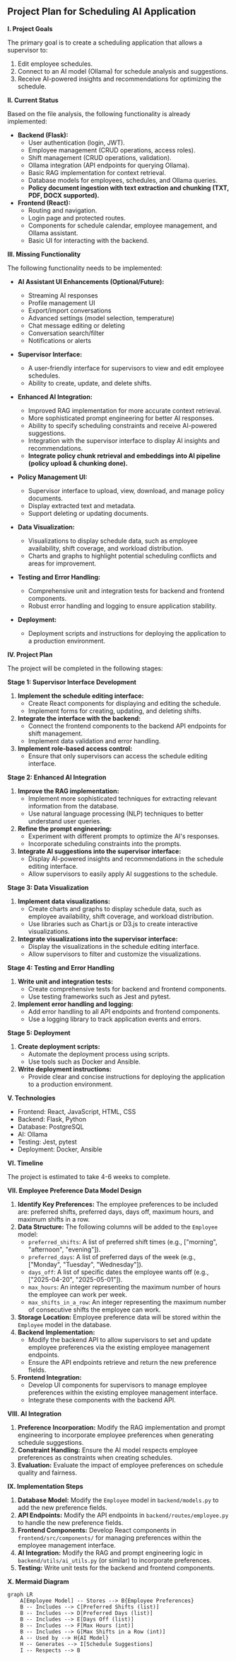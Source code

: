 ## Project Plan for Scheduling AI Application

**I. Project Goals**

The primary goal is to create a scheduling application that allows a supervisor to:

1.  Edit employee schedules.
2.  Connect to an AI model (Ollama) for schedule analysis and suggestions.
3.  Receive AI-powered insights and recommendations for optimizing the schedule.

**II. Current Status**

Based on the file analysis, the following functionality is already implemented:

*   **Backend (Flask):**
    *   User authentication (login, JWT).
    *   Employee management (CRUD operations, access roles).
    *   Shift management (CRUD operations, validation).
    *   Ollama integration (API endpoints for querying Ollama).
    *   Basic RAG implementation for context retrieval.
    *   Database models for employees, schedules, and Ollama queries.
    *   **Policy document ingestion with text extraction and chunking (TXT, PDF, DOCX supported).**
*   **Frontend (React):**
    *   Routing and navigation.
    *   Login page and protected routes.
    *   Components for schedule calendar, employee management, and Ollama assistant.
    *   Basic UI for interacting with the backend.

**III. Missing Functionality**

The following functionality needs to be implemented:

*   **AI Assistant UI Enhancements (Optional/Future):**
    *   Streaming AI responses
    *   Profile management UI
    *   Export/import conversations
    *   Advanced settings (model selection, temperature)
    *   Chat message editing or deleting
    *   Conversation search/filter
    *   Notifications or alerts

*   **Supervisor Interface:**
    *   A user-friendly interface for supervisors to view and edit employee schedules.
    *   Ability to create, update, and delete shifts.
*   **Enhanced AI Integration:**
    *   Improved RAG implementation for more accurate context retrieval.
    *   More sophisticated prompt engineering for better AI responses.
    *   Ability to specify scheduling constraints and receive AI-powered suggestions.
    *   Integration with the supervisor interface to display AI insights and recommendations.
    *   **Integrate policy chunk retrieval and embeddings into AI pipeline (policy upload & chunking done).**
*   **Policy Management UI:**
    *   Supervisor interface to upload, view, download, and manage policy documents.
    *   Display extracted text and metadata.
    *   Support deleting or updating documents.
*   **Data Visualization:**
    *   Visualizations to display schedule data, such as employee availability, shift coverage, and workload distribution.
    *   Charts and graphs to highlight potential scheduling conflicts and areas for improvement.
*   **Testing and Error Handling:**
    *   Comprehensive unit and integration tests for backend and frontend components.
    *   Robust error handling and logging to ensure application stability.
*   **Deployment:**
    *   Deployment scripts and instructions for deploying the application to a production environment.

**IV. Project Plan**

The project will be completed in the following stages:

**Stage 1: Supervisor Interface Development**

1.  **Implement the schedule editing interface:**
    *   Create React components for displaying and editing the schedule.
    *   Implement forms for creating, updating, and deleting shifts.
2.  **Integrate the interface with the backend:**
    *   Connect the frontend components to the backend API endpoints for shift management.
    *   Implement data validation and error handling.
3.  **Implement role-based access control:**
    *   Ensure that only supervisors can access the schedule editing interface.

**Stage 2: Enhanced AI Integration**

1.  **Improve the RAG implementation:**
    *   Implement more sophisticated techniques for extracting relevant information from the database.
    *   Use natural language processing (NLP) techniques to better understand user queries.
2.  **Refine the prompt engineering:**
    *   Experiment with different prompts to optimize the AI's responses.
    *   Incorporate scheduling constraints into the prompts.
3.  **Integrate AI suggestions into the supervisor interface:**
    *   Display AI-powered insights and recommendations in the schedule editing interface.
    *   Allow supervisors to easily apply AI suggestions to the schedule.

**Stage 3: Data Visualization**

1.  **Implement data visualizations:**
    *   Create charts and graphs to display schedule data, such as employee availability, shift coverage, and workload distribution.
    *   Use libraries such as Chart.js or D3.js to create interactive visualizations.
2.  **Integrate visualizations into the supervisor interface:**
    *   Display the visualizations in the schedule editing interface.
    *   Allow supervisors to filter and customize the visualizations.

**Stage 4: Testing and Error Handling**

1.  **Write unit and integration tests:**
    *   Create comprehensive tests for backend and frontend components.
    *   Use testing frameworks such as Jest and pytest.
2.  **Implement error handling and logging:**
    *   Add error handling to all API endpoints and frontend components.
    *   Use a logging library to track application events and errors.

**Stage 5: Deployment**

1.  **Create deployment scripts:**
    *   Automate the deployment process using scripts.
    *   Use tools such as Docker and Ansible.
2.  **Write deployment instructions:**
    *   Provide clear and concise instructions for deploying the application to a production environment.

**V. Technologies**

*   Frontend: React, JavaScript, HTML, CSS
*   Backend: Flask, Python
*   Database: PostgreSQL
*   AI: Ollama
*   Testing: Jest, pytest
*   Deployment: Docker, Ansible

**VI. Timeline**

The project is estimated to take 4-6 weeks to complete.

**VII. Employee Preference Data Model Design**

1.  **Identify Key Preferences:** The employee preferences to be included are: preferred shifts, preferred days, days off, maximum hours, and maximum shifts in a row.
2.  **Data Structure:** The following columns will be added to the `Employee` model:
    *   `preferred_shifts`: A list of preferred shift times (e.g., ["morning", "afternoon", "evening"]).
    *   `preferred_days`: A list of preferred days of the week (e.g., ["Monday", "Tuesday", "Wednesday"]).
    *   `days_off`: A list of specific dates the employee wants off (e.g., ["2025-04-20", "2025-05-01"]).
    *   `max_hours`: An integer representing the maximum number of hours the employee can work per week.
    *   `max_shifts_in_a_row`: An integer representing the maximum number of consecutive shifts the employee can work.
3.  **Storage Location:** Employee preference data will be stored within the `Employee` model in the database.
4.  **Backend Implementation:**
    *   Modify the backend API to allow supervisors to set and update employee preferences via the existing employee management endpoints.
    *   Ensure the API endpoints retrieve and return the new preference fields.
5.  **Frontend Integration:**
    *   Develop UI components for supervisors to manage employee preferences within the existing employee management interface.
    *   Integrate these components with the backend API.

**VIII. AI Integration**

1.  **Preference Incorporation:** Modify the RAG implementation and prompt engineering to incorporate employee preferences when generating schedule suggestions.
2.  **Constraint Handling:** Ensure the AI model respects employee preferences as constraints when creating schedules.
3.  **Evaluation:** Evaluate the impact of employee preferences on schedule quality and fairness.

**IX. Implementation Steps**

1.  **Database Model:** Modify the `Employee` model in `backend/models.py` to add the new preference fields.
2.  **API Endpoints:** Modify the API endpoints in `backend/routes/employee.py` to handle the new preference fields.
3.  **Frontend Components:** Develop React components in `frontend/src/components/` for managing preferences within the employee management interface.
4.  **AI Integration:** Modify the RAG and prompt engineering logic in `backend/utils/ai_utils.py` (or similar) to incorporate preferences.
5.  **Testing:** Write unit tests for the backend and frontend components.

**X. Mermaid Diagram**

```mermaid
graph LR
    A[Employee Model] -- Stores --> B{Employee Preferences}
    B -- Includes --> C[Preferred Shifts (list)]
    B -- Includes --> D[Preferred Days (list)]
    B -- Includes --> E[Days Off (list)]
    B -- Includes --> F[Max Hours (int)]
    B -- Includes --> G[Max Shifts in a Row (int)]
    A -- Used by --> H{AI Model}
    H -- Generates --> I[Schedule Suggestions]
    I -- Respects --> B
